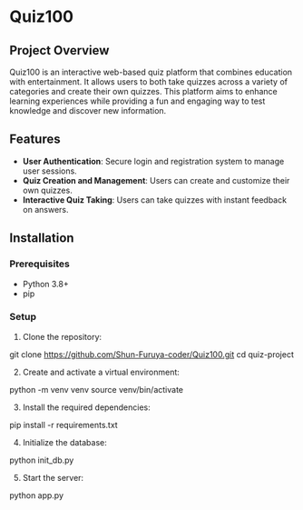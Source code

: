 # Quiz100

## Project Overview
Quiz100 is an interactive web-based quiz platform that combines education with entertainment. It allows users to both take quizzes across a variety of categories and create their own quizzes. This platform aims to enhance learning experiences while providing a fun and engaging way to test knowledge and discover new information.

## Features
- **User Authentication**: Secure login and registration system to manage user sessions.
- **Quiz Creation and Management**: Users can create and customize their own quizzes.
- **Interactive Quiz Taking**: Users can take quizzes with instant feedback on answers.

## Installation

### Prerequisites
- Python 3.8+
- pip

### Setup
1. Clone the repository:

git clone https://github.com/Shun-Furuya-coder/Quiz100.git
cd quiz-project

2. Create and activate a virtual environment:

python -m venv venv
source venv/bin/activate

3. Install the required dependencies:

pip install -r requirements.txt

4. Initialize the database:

python init_db.py

5. Start the server:

python app.py